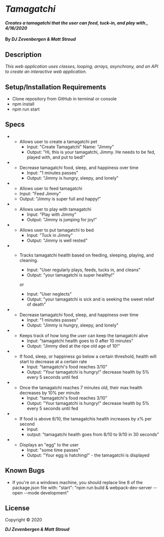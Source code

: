 # _Tamagatchi_

#### _Creates a tamagatchi that the user can feed, tuck-in, and play with., 4/16/2020_

#### By _**DJ Zevenbergen & Matt Stroud**_

## Description

_This web application uses classes, looping, arrays, asynchrony, and an API to create an interactive web application._

## Setup/Installation Requirements

* Clone repository from GitHub in terminal or console
* npm install
* npm run start


## Specs

* - Allows user to create a tamagatchi pet
    * Input: "Create Tamagatchi" Name: "Jimmy"
    * Output: "Hi, this is your tamagatchi, Jimmy. He needs to be fed, played with, and put to bed!"


* - Decrease tamagatchi food, sleep, and happiness over time
    * Input: "1 minutes passes"
    * Output: "Jimmy is hungry, sleepy, and lonely"


* -  Allows user to feed tamagatchi
    * Input: "Feed Jimmy"
    * Output: "Jimmy is super full and happy!"


* - Allows user to play with tamagatchi
    * Input: "Play with Jimmy"
    * Output: "Jimmy is jumping for joy!"


* - Allows user to put tamagatchi to bed
    * Input: "Tuck in Jimmy"
    * Output: "Jimmy is well rested"

* - Tracks tamagatchi health based on feeding, sleeping, playing, and cleaning.
    * Input: "User regularly plays, feeds, tucks in, and cleans"
    * Output: "your tamagatchi is super healthy!"

    or

    * Input: "User neglects"
    * Output: "your tamagatchi is sick and is seeking the sweet relief of death"

* - Decrease tamagatchi food, sleep, and happiness over time
    * Input: "1 minutes passes"
    * Output: "Jimmy is hungry, sleepy, and lonely"

* - Keeps track of how long the user can keep the tamagatchi alive
    * Input: "tamagatchi health goes to 0 after 10 minutes"
    * Output: "Jimmy died at the ripe old age of 10!"


* - If food, sleep, or happiness go below a certain threshold, health will start to decrease at a certain rate
    * Input: "tamagatchi's food reaches 3/10"
    * Output: "Your tamagatchi is hungry!" decrease health by 5% every 5 seconds until fed

  
* - Once the tamagatchi reaches 7 minutes old, their max health decreases by 10% per minute
    * Input: "tamagatchi's food reaches 3/10"
    * Output: "Your tamagatchi is hungry!" decrease health by 5% every 5 seconds until fed

    
* - If food is above 8/10, the tamagatchis health increases by x% per second
    * Input: 
    * output: "tamagatchi health goes from 8/10 to 9/10 in 30 seconds"

* - Displays an "egg" to the user
    * Input: "some time passes"
    * Output: "Your egg is hatching!" - the tamagatchi is displayed

          

## Known Bugs
* If you're on a windows machine, you should replace line 8 of the package.json file with: "start": "npm run build & webpack-dev-server --open --mode development"

## License

Copyright © 2020

**_DJ Zevenbergen & Matt Stroud_**

